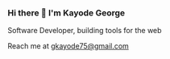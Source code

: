 ### Hi there 👋 I'm Kayode George
Software Developer, building tools for the web

Reach me at gkayode75@gmail.com
